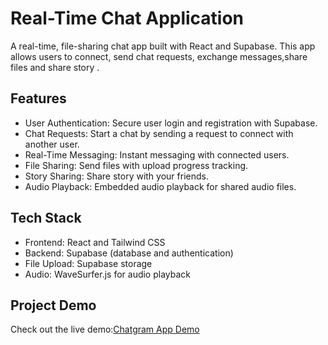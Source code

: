 
# Real-Time Chat Application

 A real-time, file-sharing chat app built with React and Supabase. This app allows users to connect, send chat requests, exchange messages,share files and share story .

## Features
- User Authentication: Secure user login and registration with Supabase.
- Chat Requests: Start a chat by sending a request to connect with another user.
- Real-Time Messaging: Instant messaging with connected users.
- File Sharing: Send files with upload progress tracking.
- Story Sharing: Share story with your friends.
- Audio Playback: Embedded audio playback for shared audio files.

## Tech Stack
- Frontend: React and Tailwind CSS
- Backend: Supabase (database and authentication)
- File Upload: Supabase storage
- Audio: WaveSurfer.js for audio playback

## Project Demo
Check out the live demo:[Chatgram App Demo](https://chatgram-seven.vercel.app/)


